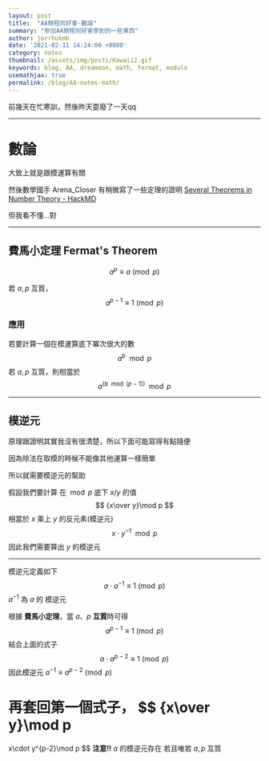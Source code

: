 ```yaml
---
layout: post
title:  "AA競程同好會-數論"
summary: "參加AA競程同好會學到的一些東西"
author: jorrhukmb
date: '2021-02-11 14:24:00 +0800'
category: notes
thumbnail: /assets/img/posts/Kawaii2.gif
keywords: blog, AA, dreamoon, math, fermat, modulo
usemathjax: true
permalink: /blog/AA-notes-math/
---
```




前幾天在忙寒訓，然後昨天耍廢了一天qq

---

# 數論

大致上就是跟模運算有關

然後數學國手 Arena_Closer 有稍微寫了一些定理的證明 [Several Theorems in Number Theory - HackMD](https://hackmd.io/@701-Coder/N_theorems?fbclid=IwAR11H_XicaXzU4l7yBTL7jAk-O3R9599EccwWgMLKYzjVCQ7mzx1c3XGrc4)

但我看不懂...對

---

##  費馬小定理 Fermat's Theorem

$$
a^{p}\equiv a\pmod p
$$

若 $a,p$ 互質，
$$
a^{p-1}\equiv 1 \pmod p
$$

### 應用

若要計算一個在模運算底下冪次很大的數
$$
a^b \mod p
$$
若 $a,p$ 互質，則相當於
$$
a^{(b\mod (p-1))} \mod p
$$


---

## 模逆元

原理跟證明其實我沒有很清楚，所以下面可能寫得有點隨便



因為除法在取模的時候不能像其他運算一樣簡單

所以就需要模逆元的幫助

假設我們要計算 在$\mod p$ 底下 $x/y$ 的值
$$
{x\over y}\mod p
$$
相當於 $x$ 乘上 $y$ 的反元素(模逆元)
$$
x\cdot y^{-1} \mod p
$$
因此我們需要算出 $y$ 的模逆元

---

模逆元定義如下
$$
a\cdot a^{-1}\equiv1\pmod p
$$
$a^{-1}$ 為 $a$ 的 模逆元

根據 **費馬小定理**，當 $a$、$p$ **互質**時可得
$$
a^{p-1} \equiv 1 \pmod p
$$
結合上面的式子
$$
a\cdot a^{p-2}\equiv1\pmod p
$$
因此模逆元 $a^{-1} \equiv a^{p-2} \pmod p$

再套回第一個式子，
$$
{x\over y}\mod p
=
x\cdot y^{p-2}\mod p
$$
**注意!!**  $a$ 的模逆元存在 若且唯若 $a,p$ 互質